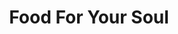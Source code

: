 ---
pid: lla28
title: Food For Your Soul
location_transcription: Independence Mall
coordinates: "[-75.149250303708, 39.951561017163]"
zipcode: '19107'
gen_neighborhood: Center City
neighborhood: Washington Square West,Avenue of The Arts,Midtown Village,Chinatown
outside_phl: 
age: '26'
age_range: 20-29
instagram: 
image_file_name: lla_28.jpg
proposal_transcription: Cheesesteak w/onions
topic: Food
topic_summary: 0, 0
type: Other No Form
keywords_other: Cheesesteak
credit: Dami
image_labels: 
twitter: 
facebook: 
permalink: "/monuments/lla28/"
layout: item-page
---